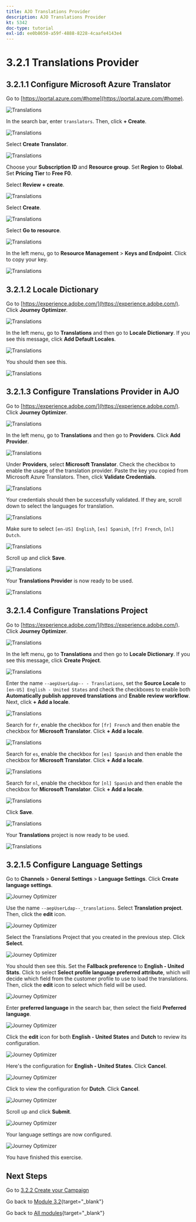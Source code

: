```yaml
---
title: AJO Translations Provider
description: AJO Translations Provider
kt: 5342
doc-type: tutorial
exl-id: ee0b8650-a59f-4888-8228-4caafe4143e4
---
```

# 3.2.1 Translations Provider

## 3.2.1.1 Configure Microsoft Azure Translator

Go to [https://portal.azure.com/#home](https://portal.azure.com/#home).

![Translations](./images/transl1.png)

In the search bar, enter `translators`. Then, click **+ Create**.

![Translations](./images/transl2.png)

Select **Create Translator**.

![Translations](./images/transl3.png)

Choose your **Subscription ID** and **Resource group**.
Set **Region** to **Global**.
Set **Pricing Tier** to **Free F0**.

Select **Review + create**.

![Translations](./images/transl4.png)

Select **Create**.

![Translations](./images/transl5.png)

Select **Go to resource**.

![Translations](./images/transl6.png)

In the left menu, go to **Resource Management** > **Keys and Endpoint**. Click to copy your key.

![Translations](./images/transl7.png)

## 3.2.1.2 Locale Dictionary

Go to [https://experience.adobe.com/](https://experience.adobe.com/). Click **Journey Optimizer**.

![Translations](./images/ajolp1.png)

In the left menu, go to **Translations** and then go to **Locale Dictionary**. If you see this message, click **Add Default Locales**.

![Translations](./images/locale1.png)

You should then see this.

![Translations](./images/locale2.png)

## 3.2.1.3 Configure Translations Provider in AJO

Go to [https://experience.adobe.com/](https://experience.adobe.com/). Click **Journey Optimizer**.

![Translations](./images/ajolp1.png)

In the left menu, go to **Translations** and then go to **Providers**. Click **Add Provider**.

![Translations](./images/transl8.png)

Under **Providers**, select **Microsoft Translator**. Check the checkbox to enable the usage of the translation provider. Paste the key you copied from Microsoft Azure Translators. Then, click **Validate Credentials**.

![Translations](./images/transl9.png)

Your credentials should then be successfully validated. If they are, scroll down to select the languages for translation.

![Translations](./images/transl10.png)

Make sure to select `[en-US] English`, `[es] Spanish`, `[fr] French`, `[nl] Dutch`.

![Translations](./images/transl11.png)

Scroll up and click **Save**.

![Translations](./images/transl12.png)

Your **Translations Provider** is now ready to be used.

![Translations](./images/transl13.png)

## 3.2.1.4 Configure Translations Project

Go to [https://experience.adobe.com/](https://experience.adobe.com/). Click **Journey Optimizer**.

![Translations](./images/ajolp1.png)

In the left menu, go to **Translations** and then go to **Locale Dictionary**. If you see this message, click **Create Project**.

![Translations](./images/ajoprovider1.png)

Enter the name `--aepUserLdap-- - Translations`, set the **Source Locale** to `[en-US] English - United States` and check the checkboxes to enable both **Automatically publish approved translations** and **Enable review workflow**. Next, click **+ Add a locale**.

![Translations](./images/ajoprovider1a.png)

Search for `fr`, enable the checkbox for `[fr] French` and then enable the checkbox for **Microsoft Translator**. Click **+ Add a locale**.

![Translations](./images/ajoprovider2.png)

Search for `es`, enable the checkbox for `[es] Spanish` and then enable the checkbox for **Microsoft Translator**. Click **+ Add a locale**.

![Translations](./images/ajoprovider3.png)

Search for `nl`, enable the checkbox for `[nl] Spanish` and then enable the checkbox for **Microsoft Translator**. Click **+ Add a locale**.

![Translations](./images/ajoprovider6.png)

Click **Save**.

![Translations](./images/ajoprovider8.png)

Your **Translations** project is now ready to be used.

![Translations](./images/ajoprovider9.png)

## 3.2.1.5 Configure Language Settings

Go to **Channels** > **General Settings** > **Language Settings**. Click **Create language settings**.

![Journey Optimizer](./images/camploc6.png)

Use the name `--aepUserLdap--_translations`. Select **Translation project**. Then, click the **edit** icon.

![Journey Optimizer](./images/camploc7.png)

Select the Translations Project that you created in the previous step. Click **Select**.

![Journey Optimizer](./images/camploc8.png)

You should then see this. Set the **Fallback preference** to **English - United Stats**. Click to select **Select profile language preferred attribute**, which will decide which field from the customer profile to use to load the translations. Then, click the **edit** icon to select which field will be used.

![Journey Optimizer](./images/camploc9.png)

Enter **preferred language** in the search bar, then select the field **Preferred language**.

![Journey Optimizer](./images/camploc10.png)

Click the **edit** icon for both **English - United States** and **Dutch** to review its configuration.

![Journey Optimizer](./images/camploc11.png)

Here's the configuration for **English - United States**. Click **Cancel**.

![Journey Optimizer](./images/camploc12.png)

Click to view the configuration for **Dutch**. Click **Cancel**.

![Journey Optimizer](./images/camploc13.png)

Scroll up and click **Submit**.

![Journey Optimizer](./images/camploc14.png)

Your language settings are now configured.

![Journey Optimizer](./images/camploc15.png)

You have finished this exercise.

## Next Steps

Go to [3.2.2 Create your Campaign](./ex2.md)

Go back to [Module 3.2](./ajotranslationsvcs.md){target="_blank"}

Go back to [All modules](./../../../overview.md){target="_blank"}